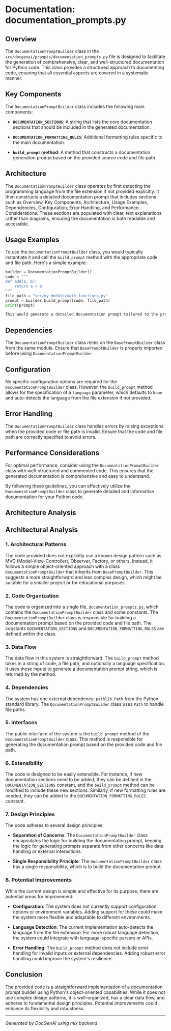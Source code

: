 # Documentation: documentation_prompts.py

## Overview

The `DocumentationPromptBuilder` class in the `src/docgenai/prompts/documentation_prompts.py` file is designed to facilitate the generation of comprehensive, clear, and well-structured documentation for Python code. This class provides a structured approach to documenting code, ensuring that all essential aspects are covered in a systematic manner.

## Key Components

The `DocumentationPromptBuilder` class includes the following main components:

- **`DOCUMENTATION_SECTIONS`**: A string that lists the core documentation sections that should be included in the generated documentation.

- **`DOCUMENTATION_FORMATTING_RULES`**: Additional formatting rules specific to the main documentation.

- **`build_prompt` method**: A method that constructs a documentation generation prompt based on the provided source code and file path.

## Architecture

The `DocumentationPromptBuilder` class operates by first detecting the programming language from the file extension if not provided explicitly. It then constructs a detailed documentation prompt that includes sections such as Overview, Key Components, Architecture, Usage Examples, Dependencies, Configuration, Error Handling, and Performance Considerations.
These sections are populated with clear, text explanations rather than diagrams, ensuring the documentation is both readable and accessible.

## Usage Examples

To use the `DocumentationPromptBuilder` class, you would typically instantiate it and call the `build_prompt` method with the appropriate code and file path. Here's a simple example:

```python
builder = DocumentationPromptBuilder()
code = """
def add(a, b):
    return a + b
"""
file_path = "src/my_module/math_functions.py"
prompt = builder.build_prompt(code, file_path)
print(prompt)

This would generate a detailed documentation prompt tailored to the provided code and file path.

```

## Dependencies

The `DocumentationPromptBuilder` class relies on the `BasePromptBuilder` class from the same module. Ensure that `BasePromptBuilder` is properly imported before using `DocumentationPromptBuilder`.

## Configuration

No specific configuration options are required for the `DocumentationPromptBuilder` class. However, the `build_prompt` method allows for the specification of a `language` parameter, which defaults to `None` and auto-detects the language from the file extension if not provided.

## Error Handling

The `DocumentationPromptBuilder` class handles errors by raising exceptions when the provided code or file path is invalid. Ensure that the code and file path are correctly specified to avoid errors.

## Performance Considerations

For optimal performance, consider using the `DocumentationPromptBuilder` class with well-structured and commented code. This ensures that the generated documentation is comprehensive and easy to understand.

By following these guidelines, you can effectively utilize the `DocumentationPromptBuilder` class to generate detailed and informative documentation for your Python code.

## Architecture Analysis

## Architectural Analysis

### 1. Architectural Patterns

The code provided does not explicitly use a known design pattern such as MVC (Model-View-Controller), Observer, Factory, or others. Instead, it follows a simple object-oriented approach with a class `DocumentationPromptBuilder` that inherits from `BasePromptBuilder`.
This suggests a more straightforward and less complex design, which might be suitable for a smaller project or for educational purposes.

### 2. Code Organization

The code is organized into a single file, `documentation_prompts.py`, which contains the `DocumentationPromptBuilder` class and some constants. The `DocumentationPromptBuilder` class is responsible for building a documentation prompt based on the provided code and file path. The constants `DOCUMENTATION_SECTIONS` and `DOCUMENTATION_FORMATTING_RULES` are defined within the class.

### 3. Data Flow

The data flow in this system is straightforward. The `build_prompt` method takes in a string of code, a file path, and optionally a language specification. It uses these inputs to generate a documentation prompt string, which is returned by the method.

### 4. Dependencies

The system has one external dependency: `pathlib.Path` from the Python standard library. The `DocumentationPromptBuilder` class uses `Path` to handle file paths.

### 5. Interfaces

The public interface of the system is the `build_prompt` method of the `DocumentationPromptBuilder` class. This method is responsible for generating the documentation prompt based on the provided code and file path.

### 6. Extensibility

The code is designed to be easily extensible. For instance, if new documentation sections need to be added, they can be defined in the `DOCUMENTATION_SECTIONS` constant, and the `build_prompt` method can be modified to include these new sections. Similarly, if new formatting rules are needed, they can be added to the `DOCUMENTATION_FORMATTING_RULES` constant.

### 7. Design Principles

The code adheres to several design principles:

- **Separation of Concerns**: The `DocumentationPromptBuilder` class encapsulates the logic for building the documentation prompt, keeping the logic for generating prompts separate from other concerns like data handling or external interactions.

- **Single Responsibility Principle**: The `DocumentationPromptBuilder` class has a single responsibility, which is to build the documentation prompt.

### 8. Potential Improvements

While the current design is simple and effective for its purpose, there are potential areas for improvement:

- **Configuration**: The system does not currently support configuration options or environment variables. Adding support for these could make the system more flexible and adaptable to different environments.

- **Language Detection**: The current implementation auto-detects the language from the file extension. For more robust language detection, the system could integrate with language-specific parsers or APIs.

- **Error Handling**: The `build_prompt` method does not include error handling for invalid inputs or external dependencies. Adding robust error handling could improve the system's resilience.

## Conclusion

The provided code is a straightforward implementation of a documentation prompt builder using Python's object-oriented capabilities. While it does not use complex design patterns, it is well-organized, has a clear data flow, and adheres to fundamental design principles. Potential improvements could enhance its flexibility and robustness.

---

*Generated by DocGenAI using mlx backend*
